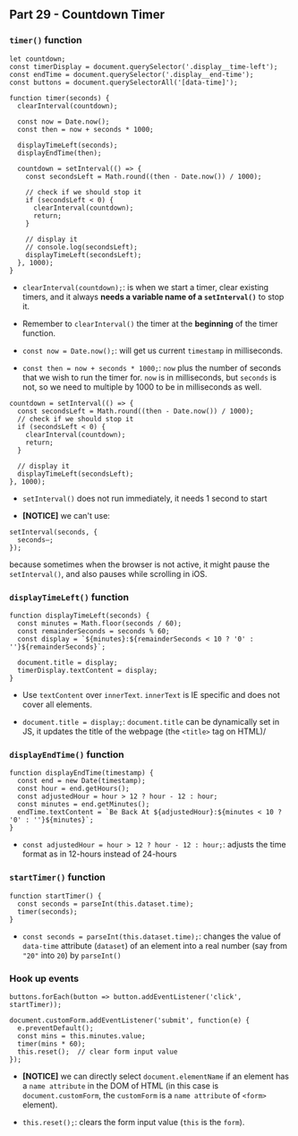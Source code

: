 ## Part 29 - Countdown Timer

### `timer()` function

```
let countdown;
const timerDisplay = document.querySelector('.display__time-left');
const endTime = document.querySelector('.display__end-time');
const buttons = document.querySelectorAll('[data-time]');
```

```
function timer(seconds) {
  clearInterval(countdown);

  const now = Date.now();
  const then = now + seconds * 1000;

  displayTimeLeft(seconds);
  displayEndTime(then);

  countdown = setInterval(() => {
    const secondsLeft = Math.round((then - Date.now()) / 1000);

    // check if we should stop it
    if (secondsLeft < 0) {
      clearInterval(countdown);
      return;
    }

    // display it
    // console.log(secondsLeft);
    displayTimeLeft(secondsLeft);
  }, 1000);
}
```

- `clearInterval(countdown);`:  is when we start a timer, clear existing timers, and it always **needs a variable name of a `setInterval()`** to stop it.

- Remember to `clearInterval()` the timer at the **beginning** of the timer function.

- `const now = Date.now();`: will get us current `timestamp` in milliseconds.

- `const then = now + seconds * 1000;`: `now` plus the number of seconds that we wish to run the timer for. `now` is in milliseconds, but `seconds` is not, so we need to multiple by 1000 to be in milliseconds as well.


```
countdown = setInterval(() => {
  const secondsLeft = Math.round((then - Date.now()) / 1000);
  // check if we should stop it
  if (secondsLeft < 0) {
    clearInterval(countdown);
    return;
  }

  // display it
  displayTimeLeft(secondsLeft);
}, 1000);
```

- `setInterval()` does not run immediately, it needs 1 second to start

- **[NOTICE]** we can't use:

```
setInterval(seconds, {
  seconds—;
});
```

because sometimes when the browser is not active, it might pause the `setInterval()`, and also pauses while scrolling in iOS.

### `displayTimeLeft()` function

```
function displayTimeLeft(seconds) {
  const minutes = Math.floor(seconds / 60);
  const remainderSeconds = seconds % 60;
  const display = `${minutes}:${remainderSeconds < 10 ? '0' : ''}${remainderSeconds}`;

  document.title = display;
  timerDisplay.textContent = display;
}
```

- Use `textContent` over `innerText`. `innerText` is IE specific and does not cover all elements.

- `document.title = display;`: `document.title` can be dynamically set in JS, it updates the title of the webpage (the `<title>` tag on HTML)/

### `displayEndTime()` function

```
function displayEndTime(timestamp) {
  const end = new Date(timestamp);
  const hour = end.getHours();
  const adjustedHour = hour > 12 ? hour - 12 : hour;
  const minutes = end.getMinutes();
  endTime.textContent = `Be Back At ${adjustedHour}:${minutes < 10 ? '0' : ''}${minutes}`;
}
```

- `const adjustedHour = hour > 12 ? hour - 12 : hour;`: adjusts the time format as in 12-hours instead of 24-hours

### `startTimer()` function

```
function startTimer() {
  const seconds = parseInt(this.dataset.time);
  timer(seconds);
}
```

- `const seconds = parseInt(this.dataset.time);`: changes the value of `data-time` attribute (`dataset`) of an element into a real number (say from `"20"` into `20`) by `parseInt()`

### Hook up events

```
buttons.forEach(button => button.addEventListener('click', startTimer));

document.customForm.addEventListener('submit', function(e) {
  e.preventDefault();
  const mins = this.minutes.value;
  timer(mins * 60);
  this.reset();  // clear form input value
});
```

- **[NOTICE]** we can directly select `document.elementName` if an element has a `name attribute` in the DOM of HTML (in this case is `document.customForm`, the `customForm` is a `name attribute` of `<form>` element).

- `this.reset();`: clears the form input value (`this` is the `form`).
